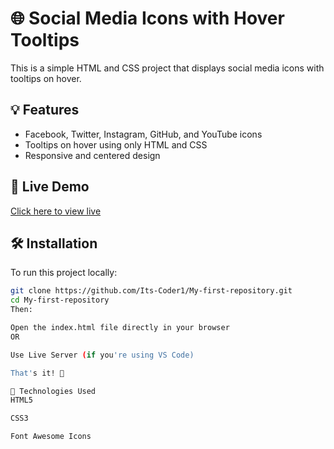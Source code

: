 # 🌐 Social Media Icons with Hover Tooltips

This is a simple HTML and CSS project that displays social media icons with tooltips on hover.

## 💡 Features

- Facebook, Twitter, Instagram, GitHub, and YouTube icons  
- Tooltips on hover using only HTML and CSS  
- Responsive and centered design

## 🚀 Live Demo

[Click here to view live](https://its-coder1.github.io/My-first-repository/)

## 🛠️ Installation

To run this project locally:

```bash
git clone https://github.com/Its-Coder1/My-first-repository.git
cd My-first-repository
Then:

Open the index.html file directly in your browser
OR

Use Live Server (if you're using VS Code)

That's it! 🎉

📂 Technologies Used
HTML5

CSS3

Font Awesome Icons
